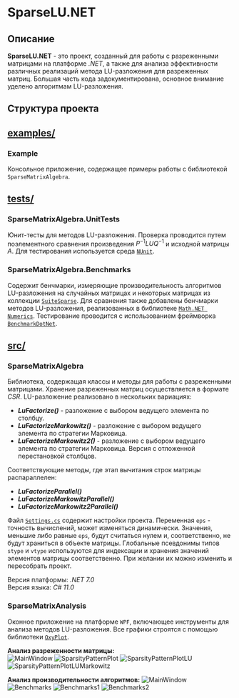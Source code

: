 # SparseLU.NET

## Описание
**SparseLU.NET** - это проект, созданный для работы с разреженными матрицами на платформе *.NET*, а также для анализа эффективности различных реализаций метода LU-разложения для разреженных матриц.
Большая часть кода задокументирована, основное внимание уделено алгоритмам LU-разложения.

## Структура проекта
## [examples/](examples/)
### Example
Консольное приложение, содержащее примеры работы с библиотекой `SparseMatrixAlgebra`.

## [tests/](tests/)
### SparseMatrixAlgebra.UnitTests
Юнит-тесты для методов LU-разложения. Проверка проводится путем поэлементного сравнения произведения $P^{-1}LUQ^{-1}$ и исходной матрицы $A$.
Для тестирования используется среда [`NUnit`](https://nunit.org/).

### SparseMatrixAlgebra.Benchmarks
Содержит бенчмарки, измеряющие производительность алгоритмов LU-разложения на случайных матрицах и некоторых матрицах из коллекции [`SuiteSparse`](https://sparse.tamu.edu/).
Для сравнения также добавлены бенчмарки методов LU-разложения, реализованных в библиотеке [`Math.NET Numerics`](https://numerics.mathdotnet.com/). 
Тестирование проводится с использованием фреймворка [`BenchmarkDotNet`](https://benchmarkdotnet.org/).

## [src/](src/)
### SparseMatrixAlgebra
Библиотека, содержащая классы и методы для работы с разреженными матрицами. Хранение разреженных матриц осуществляется в формате *CSR*.
LU-разложение реализовано в нескольких вариациях:
- ***LuFactorize()*** - разложение с выбором ведущего элемента по столбцу.
- ***LuFactorizeMarkowitz()*** - разложение с выбором ведущего элемента по стратегии Марковица.
- ***LuFactorizeMarkowitz2()*** - разложение с выбором ведущего элемента по стратегии Марковица. Версия с отложенной перестановкой столбцов.

Соответствующие методы, где этап вычитания строк матрицы распараллелен:
- ***LuFactorizeParallel()***
- ***LuFactorizeMarkowitzParallel()***
- ***LuFactorizeMarkowitz2Parallel()***

Файл [`Settings.cs`](src/SparseMatrixAlgebra/Common/Settings.cs) содержит настройки проекта. Переменная `eps` - точность вычислений, может изменяться динамически.
Значения, меньшие либо равные `eps`, будут считаться нулем и, соответственно, не будут храниться в объекте матрицы.
Глобальные псевдонимы типов `stype` и `vtype` используются для индексации и хранения значений элементов матрицы соответственно.
При желании их можно изменить и пересобрать проект.

Версия платформы: *.NET 7.0*  
Версия языка: *C# 11.0*

### SparseMatrixAnalysis
Оконное приложение на платформе `WPF`, включающее инструменты для анализа методов LU-разложения.
Все графики строятся с помощью библиотеки [`OxyPlot`](https://oxyplot.github.io/).

**Анализ разреженности матрицы:**  
![MainWindow](src/SparseMatrixAnalysis/demo/SparsityAnalysis/MainWindow.png)
![SparsityPatternPlot](src/SparseMatrixAnalysis/demo/SparsityAnalysis/SparsityPatternPlot.png)
![SparsityPatternPlotLU](src/SparseMatrixAnalysis/demo/SparsityAnalysis/SparsityPatternPlotLU.png)
![SparsityPatternPlotLUMarkowitz](src/SparseMatrixAnalysis/demo/SparsityAnalysis/SparsityPatternPlotLUMarkowitz.png)


**Анализ производительности алгоритмов:**
![MainWindow](src/SparseMatrixAnalysis/demo/PerfomanceAnalysis/MainWindow.png)
![Benchmarks](src/SparseMatrixAnalysis/demo/PerfomanceAnalysis/Benchmarks.jpg)
![Benchmarks1](src/SparseMatrixAnalysis/demo/PerfomanceAnalysis/Benchmarks1.png)
![Benchmarks2](src/SparseMatrixAnalysis/demo/PerfomanceAnalysis/Benchmarks2.png)
